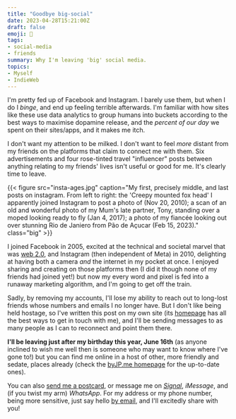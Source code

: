 ```yaml
---
title: "Goodbye big-social"
date: 2023-04-28T15:21:00Z
draft: false
emoji: 🌊
tags:
- social-media
- friends
summary: Why I'm leaving 'big' social media.
topics:
- Myself
- IndieWeb
---
```

I'm pretty fed up of Facebook and Instagram. I barely use them, but when I do I _binge_, and end up feeling terrible afterwards. I'm familiar with how sites like these use data analytics to group humans into buckets according to the best ways to maximise dopamine release, and the _percent of our day_ we spent on their sites/apps, and it makes me itch.

I don't want my attention to be milked. I don't want to feel _more_ distant from my friends on the platforms that claim to connect me with them. Six advertisements and four rose-tinted travel "influencer" posts between anything relating to my friends' lives isn't useful or good for me. It's clearly time to leave.

{{< figure src="insta-ages.jpg" caption="My first, precisely middle, and last posts on instagram. From left to right: the 'Creepy mounted fox head' I apparently joined Instagram to post a photo of (Nov 20, 2010); a scan of an old and wonderful photo of my Mum's late partner, Tony, standing over a moped looking ready to fly (Jan 4, 2017); a photo of my fiancée looking out over stunning Rio de Janiero from Pão de Açucar (Feb 15, 2023)." class="big" >}}

I joined Facebook in 2005, excited at the technical and societal marvel that was [web 2.0](https://en.wikipedia.org/wiki/Web_2.0), and Instagram (then independent of Meta) in 2010, delighting at having both a camera _and_ the internet in my pocket at once. I enjoyed sharing and creating on those platforms then (I did it though none of my friends had joined yet!) but now my every word and pixel is fed into a runaway marketing algorithm, and I'm going to get off the train.

Sadly, by removing my accounts, I'll lose my ability to reach out to long-lost friends whose numbers and emails I no longer have. But I don't like being held hostage, so I've written this post on my own site (its [homepage](https://byjp.me) has all the best ways to get in touch with me), and I'll be sending messages to as many people as I can to reconnect and point them there.

**I'll be leaving just after my birthday this year, June 16th** (as anyone inclined to wish me well then is someone who may want to know where I've gone to!) but you can find me online in a host of other, more friendly and sedate, places already (check the [byJP.me homepage](https://byjp.me) for the up-to-date ones).

You can also [send me a postcard](/posts/thoughts-on-postcards/), or message me on _[Signal](https://signal.org/)_, _iMessage_, and (if you twist my arm) _WhatsApp_. For my address or my phone number, being more sensitive, just say hello [by email](mailto:hello@byjp.me), and I'll excitedly share with you!
